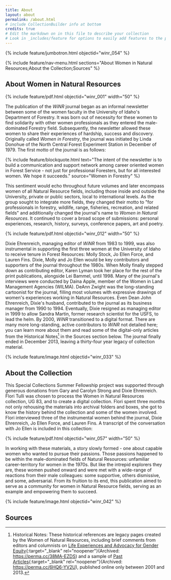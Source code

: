 ```yaml
---
title: About
layout: about
permalink: /about.html
# include CollectionBuilder info at bottom
credits: true
# Edit the markdown on in this file to describe your collection
# Look in _includes/feature for options to easily add features to the page
---
```


{% include feature/jumbotron.html objectid="winr_054" %} 

{% include feature/nav-menu.html sections="About Women in Natural Resources;About the Collection;Sources" %}

## About Women in Natural Resources

{% include feature/pdf.html objectid="winr_001" width="50" %}

The publication of the *WiNR* journal began as an informal newsletter between some of the women faculty in the University of Idaho's Department of Forestry. It was born out of necessity for these women to find solidarity with other women professionals as they entered the male-dominated Forestry field. Subsequently, the newsletter allowed these women to share their experiences of hardship, success and discovery. Originally called *Women in Forestry*, the journal was initiated by Linda Donohue of the North Central Forest Experiment Station in December of 1979. The first motto of the journal is as follows: 

{% include feature/blockquote.html text="The intent of the newsletter is to build a communication and support network among career oriented women in Forest Service - not just for professional Foresters, but for all interested women. We hope it succeeds." source="Women in Forestry" %}

This sentiment would echo throughout future volumes and later encompass women of all Natural Resource fields, including those inside and outside the University, private or public sectors, local to international levels. As the group sought to integrate more fields, they changed their motto to "for professionals in forestry, wildlife, range, fisheries, recreation, and related fields" and additionally changed the journal's name to *Women in Natural Resources*. It continued to cover a broad scope of submissions: personal experiences, research, history, surveys, conference papers, art and poetry.  

{% include feature/pdf.html objectid="winr_012" width="50" %}

Dixie Ehrenreich, managing editor of *WiNR* from 1983 to 1999, was also instrumental in supporting the first three women at the University of Idaho to receive tenure in Forest Resources: Molly Stock, Jo Ellen Force, and Lauren Fins. Dixie, Molly and Jo Ellen would be key contributors and supporters of the journal throughout the 1980s. When Molly finally stepped down as contributing editor, Karen Lyman took her place for the rest of the print publications, alongside Lei Bammel, until 1998. Many of the journal's interviews were conducted by Daina Apple, member of the Women in Land Management Agencies (WILMA). DeAnn Zwight was the long-standing cartoonist for the journal, filling most volumes with expressive drawings of women's experiences working in Natural Resources. Even Dean John Ehrenreich, Dixie's husband, contributed to the journal as its business manager from 1990 to 1994. Eventually, Dixie resigned as managing editor in 1999 to allow Sandra Martin, former research scientist for the USFS, to lead the helm. By 2000, *WiNR* transitioned to a digital format. There are many more long-standing, active contributors to *WiNR* not detailed here; you can learn more about them and read some of the digital-only articles from the Historical Notes[^1] in the Sources section  below. The journal finally ended in December 2013, leaving a thirty-four year legacy of collection material. 

{% include feature/image.html objectid="winr_033" %}

## About the Collection

This Special Collections Summer Fellowship project was supported through generous donations from Gary and Carolyn Strong and Dixie Ehrenreich. Flori Tulli was chosen to process the Women in Natural Resources collection, UG 83, and to create a digital collection. Flori spent three months not only rehousing the materials into archival folders and boxes, she got to know the history behind the collection and some of the women involved. Flori interviewed three of the instrumental women behind the journal, Dixie Ehrenreich, Jo Ellen Force, and Lauren Fins. A transcript of the conversation with Jo Ellen is included in this collection: 

{% include feature/pdf.html objectid="winr_057" width="50" %}

In working with these materials, a story slowly formed - one about capable women who wanted to pursue their passions. Those passions happened to be within the male-dominated fields of Natural Resources: unfamiliar career-territory for women in the 1970s. But like the intrepid explorers they are, these women pushed onward and were met with a wide-range of reactions from their male colleagues: some supportive, others dismissive, and some, adversarial. From its fruition to its end, this publication aimed to serve as a community for women in Natural Resource fields, serving as an example and empowering them to succeed.

{% include feature/image.html objectid="winr_042" %}

## Sources

[^1]: Historical Notes: These historical references are legacy pages created by the Women of Natural Resources, including brief comments from editors and columnists on [Life Experiences and Advocacy for Gender Equity](https://www.webpages.uidaho.edu/winr/winrgroup.htm){:target="_blank" rel="noopener"}(Archived: https://perma.cc/38MA-EZDS) and a sample of [Past Articles](https://www.webpages.uidaho.edu/winr/){:target="_blank" rel="noopener"}(Archived: https://perma.cc/6HQ6-YV2U), published online only between 2001 and 2013. 

